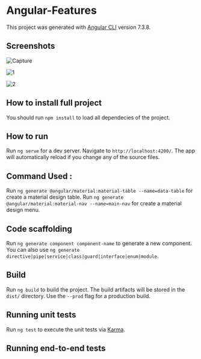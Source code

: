 # Angular-Features

This project was generated with [Angular CLI](https://github.com/angular/angular-cli) version 7.3.8.

## Screenshots
![Capture](https://user-images.githubusercontent.com/34381967/67818486-b6878180-fab1-11e9-9d46-985960dcc312.PNG)

![1](https://user-images.githubusercontent.com/34381967/67818513-ca32e800-fab1-11e9-942f-b87b079c6282.PNG)

![2](https://user-images.githubusercontent.com/34381967/67818522-d8810400-fab1-11e9-8fb7-387b41106418.PNG)




## How to install full project 
You should run `npm install` to load all dependecies of the project.

## How to run 
Run `ng serve` for a dev server. Navigate to `http://localhost:4200/`. The app will automatically reload if you change any of the source files.
## Command Used : 
Run `ng generate @angular/material:material-table --name=data-table` for create a material design table.
Run `ng generate @angular/material:material-nav --name=main-nav` for create a material design menu. 


## Code scaffolding

Run `ng generate component component-name` to generate a new component. You can also use `ng generate directive|pipe|service|class|guard|interface|enum|module`.

## Build

Run `ng build` to build the project. The build artifacts will be stored in the `dist/` directory. Use the `--prod` flag for a production build.

## Running unit tests

Run `ng test` to execute the unit tests via [Karma](https://karma-runner.github.io).

## Running end-to-end tests

